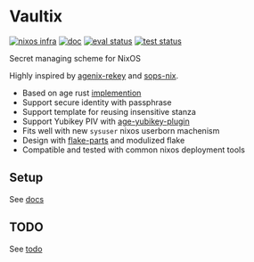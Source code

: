 
# Vaultix

[![nixos infra](https://img.shields.io/badge/NixOS%20infra-3A8FB7?style=for-the-badge&logo=nixos&logoColor=BBDDE5)](https://nixos.wiki/wiki/Comparison_of_secret_managing_schemes)
[![doc](https://img.shields.io/badge/document-B4A582?style=for-the-badge&logo=gitbook&logoColor=white)](https://oluceps.github.io/vaultix/)
[![eval status](https://img.shields.io/github/actions/workflow/status/oluceps/vaultix/eval.yaml?branch=main&style=for-the-badge&label=eval&color=00AA90)](https://github.com/oluceps/vaultix/actions?query=branch%3Amain)
[![test status](https://img.shields.io/github/actions/workflow/status/oluceps/vaultix/vm-test.yaml?branch=main&style=for-the-badge&label=test&color=00AA90)](https://github.com/oluceps/vaultix/actions?query=branch%3Amain)

Secret managing scheme for NixOS

Highly inspired by [agenix-rekey](https://github.com/oddlama/agenix-rekey) and [sops-nix](https://github.com/Mic92/sops-nix).

+ Based on age rust [implemention](https://docs.rs/age/latest/age)
+ Support secure identity with passphrase
+ Support template for reusing insensitive stanza
+ Support Yubikey PIV with [age-yubikey-plugin](https://github.com/str4d/age-plugin-yubikey)
+ Fits well with new `sysuser` nixos userborn machenism
+ Design with [flake-parts](https://flake.parts/) and modulized flake
+ Compatible and tested with common nixos deployment tools

## Setup

See [docs](https://oluceps.github.io/vaultix/)

## TODO

See [todo](./TODO.md)
